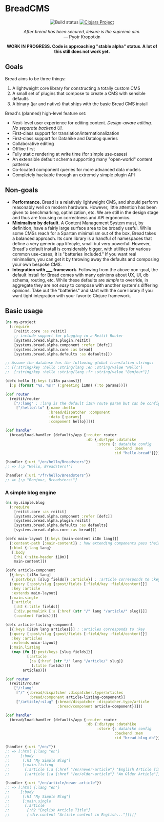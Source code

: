 # BreadCMS

<p align="center">
  <img alt="Build status" src="https://github.com/breadsystems/bread-cms/actions/workflows/test.yml/badge.svg" />
  <a href="https://clojars.org/systems.bread/bread-core"><img alt="Clojars Project" src="https://img.shields.io/clojars/v/systems.bread/bread-core.svg" /></a>
</p>

<p align="center">
  <i>After bread has been secured, leisure is the supreme aim.</i><br>
  — Pyotr Kropotkin
</p>

<p align="center">
  <strong>WORK IN PROGRESS. Code is approaching "stable alpha" status. A lot of this still does not work yet.</strong>
</p>

## Goals

Bread aims to be three things:

1. A lightweight core library for constructing a totally custom CMS
2. A small set of plugins that compose to create a CMS with sensible defaults
3. A binary (jar and native) that ships with the basic Bread CMS install

Bread's (planned) high-level feature set:

* Next-level user experience for editing content. *Design-aware editing. No separate backend UI.*
* First-class support for translation/internationalization
* First-class support for Datahike and Datalog queries
* Collaborative editing
* Offline first
* Fully static rendering at write time (for simple use-cases)
* An extensible default schema supporting many "open-world" content patterns
* Co-located component queries for more advanced data models
* Completely hackable through an extremely simple plugin API

## Non-goals

* **Performance.** Bread is a relatively lightweight CMS, and should perform reasonably well on modern hardware. However, little attention has been given to benchmarking, optimization, etc. We are still in the design stage and thus are focusing on correctness and API ergonomics.
* **Minimalism by default.** A Content Management System must, by definition, have a fairly large surface area to be broadly useful. While some CMSs reach for a Spartan minimalism out of the box, Bread takes a balanced approach. Its core library is a handful of namespaces that define a very generic app lifecyle, small but very powerful. However, Bread's default install is considerably bigger, with utilities for various common use-cases; it is "batteries included." If you want real minimalism, you can get it by throwing away the defaults and composing your own bespoke CMS.
* **Integration with ___ framework.** Following from the above non-goal, the default install for Bread comes with many opinions about UX, UI, db schema, routing, etc. While these defaults are _simple_ to override, in aggregate they are not _easy_ to compose with another system's differing opinions. Take out the "batteries" and start with the core library if you want tight integration with your favorite Clojure framework.

## Basic usage

```clojure
(ns my-project
  (:require
    [reitit.core :as reitit]
    ;; include support for plugging in a Reitit Router
    [systems.bread.alpha.plugin.reitit]
    [systems.bread.alpha.component :refer [defc]]
    [systems.bread.alpha.core :as bread]
    [systems.bread.alpha.defaults :as defaults]))

;; Assume the database has the following global translation strings:
;; [{:string/key :hello :string/lang :en :string/value "Hello"}
;;  {:string/key :hello :string/lang :fr :string/value "Bonjour"}]

(defc hello [{:keys [i18n params]}]
  [:p (format "%s, %s!" (:greeting i18n) (:to params))])

(def router
  (reitit/router
    ["/:lang" ; :lang is the default i18n route param but can be configured
     ["/hello/:to" {:name :hello
                    :bread/dispatcher :component
                    :data [:params]
                    :component hello}]]))

(def handler
  (bread/load-handler (defaults/app {:router router
                                     :db {:db/type :datahike
                                          :store {; datahike config
                                                  :backend :mem
                                                  :id "hello-bread"}}})))

(handler {:uri "/en/hello/Breadsters"})
;; => [:p "Hello, Breadsters!"]

(handler {:uri "/fr/hello/Breadsters"})
;; => [:p "Bonjour, Breadsters!"]
```

### A simple blog engine

```clojure
(ns my.simple.blog
  (:require
    [reitit.core :as reitit]
    [systems.bread.alpha.component :refer [defc]]
    [systems.bread.alpha.plugin.reitit]
    [systems.bread.alpha.defaults :as defaults]
    [systems.bread.alpha.core :as bread]))

(defc main-layout [{:keys [main-content i18n lang]}]
  {:content-path [:main-content]} ; how extending components pass their content
  [:html {:lang lang}
   [:body
    [:h1 (:site-header i18n)]
    main-content]])

(defc article-component
  [{:keys [i18n lang]
   {:post/keys [slug fields]} :article}] ; :article corresponds to :key
  {:query [:post/slug {:post/fields [:field/key :field/content]}]
   :key :article
   :extends main-layout}
  [:main.single
   [:article
    [:h2 (:title fields)]
    [:div.permalink [:a {:href (str "/" lang "/article/" slug)}]]
    (:content fields)]])

(defc article-listing-component
  [{:keys [i18n lang articles]}] ; :articles corresponds to :key
  {:query [:post/slug {:post/fields [:field/key :field/content]}]
   :key :articles
   :extends main-layout}
  [:main.listing
   (map (fn [{:post/keys [slug fields]}]
          [:article
           [:a {:href (str "/" lang "/article/" slug)}
            (:title fields)]])
        articles)])

(def router
  (reitit/router
    ["/:lang"
     ["/" {:bread/dispatcher :dispatcher.type/articles
           :bread/component article-listing-component}]
     ["/article/:slug" {:bread/dispatcher :dispatcher.type/article
                        :bread/component article-component}]]))

(def handler
  (bread/load-handler (defaults/app {:router router
                                     :db {:db/type :datahike
                                          :store {; datahike config
                                                  :backend :mem
                                                  :id "bread-blog-db"}}})))

(handler {:uri "/en/"})
;; => [:html {:lang "en"}
;;     [:body
;;      [:h1 "My Simple Blog"]
;;      [:main.listing
;;       [:article [:a {:href "/en/newer-article"} "English Article Title"]]
;;       [:article [:a {:href "/en/older-article"} "An Older Article"]]]]]

(handler {:uri "/en/article/newer-article"})
;; => [:html {:lang "en"}
;;     [:body
;;      [:h1 "My Simple Blog"]
;;      [:main.single
;;       [:article
;;        [:h2 "English Article Title"]
;;        [:div.content "Article content in English..."]]]]]
```
